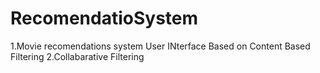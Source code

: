 # RecomendatioSystem

1.Movie recomendations system User INterface Based on Content Based Filtering
2.Collabarative Filtering
